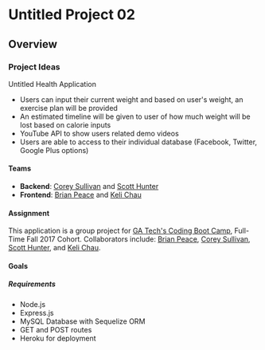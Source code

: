 # Untitled Project 02

## Overview

### Project Ideas
Untitled Health Application
+ Users can input their current weight and based on user's weight, an exercise plan will be provided
+ An estimated timeline will be given to user of how much weight will be lost based on calorie inputs
+ YouTube API to show users related demo videos
+ Users are able to access to their individual database (Facebook, Twitter, Google Plus options)

#### Teams
+ **Backend**: [Corey Sullivan](https://www.github.com/co-su) and [Scott Hunter](https://www.github.com/scotthhunter)
+ **Frontend**: [Brian Peace](https://www.github.com/bpeace71) and [Keli Chau](https://www.github.com/kelichau)

#### Assignment
This application is a group project for [GA Tech's Coding Boot Camp](https://codingbootcamp.pe.gatech.edu/), Full-Time Fall 2017 Cohort. Collaborators include: [Brian Peace](https://www.github.com/bpeace71), [Corey Sullivan](https://www.github.com/co-su), [Scott Hunter](https://www.github.com/scotthhunter), and [Keli Chau](https://www.github.com/kelichau).

#### Goals

##### Requirements
+ Node.js
+ Express.js
+ MySQL Database with Sequelize ORM
+ GET and POST routes
+ Heroku for deployment
+ Utilize a new library, package, or technology
+ Polished UI
+ Folder structure that meets MVC Paradigm
+ Good quality coding standards

### Visuals

## Acknowledgments

## Future Plans
